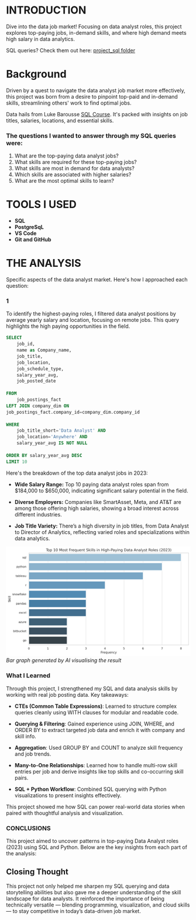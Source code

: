 # INTRODUCTION
Dive into the data job market! Focusing on data analyst roles, this project explores top-paying jobs, in-demand skills, and where high demand meets high salary in data analytics.

SQL queries? Check them out here: [project_sql folder](/project_sql/)

# Background
Driven by a quest to navigate the data analyst job market more effectively, this project was born from a desire to pinpoint top-paid and in-demand skills, streamlining others' work to find optimal jobs.

Data hails from Luke Barousse [SQL Course](https://lukebarousse.com/sql). It's packed with insights on job titles, salaries, locations, and essential skills.

### The questions I wanted to answer through my SQL queries were:

1. What are the top-paying data analyst jobs?
2. What skills are required for these top-paying jobs?
3. What skills are most in demand for data analysts?
4. Which skills are associated with higher salaries?
5. What are the most optimal skills to learn?

# TOOLS I USED
 - **SQL**
 - **PostgreSqL**
 - **VS Code**
 - **Git and GitHub**


# THE ANALYSIS
Specific aspects of the data analyst market. Here's how I approached each question:
### 1

To identify the highest-paying roles, I filtered data analyst positions by average yearly salary and location, focusing on remote jobs. This query highlights the high paying opportunities in the field.

```sql
SELECT
    job_id,
    name as Company_name,
    job_title,
    job_location,
    job_schedule_type,
    salary_year_avg,
    job_posted_date
    
FROM 
    job_postings_fact
LEFT JOIN company_dim ON
job_postings_fact.company_id=company_dim.company_id

WHERE
    job_title_short='Data Analyst' AND
    job_location='Anywhere' AND
    salary_year_avg IS NOT NULL
    
ORDER BY salary_year_avg DESC
LIMIT 10
```
Here's the breakdown of the top data analyst jobs in 2023:

- **Wide Salary Range:** Top 10 paying data analyst roles span from $184,000 to $650,000, indicating significant salary potential in the field.

- **Diverse Employers:** Companies like SmartAsset, Meta, and AT&T are among those offering high salaries, showing a broad interest across different industries.

- **Job Title Variety:** There’s a high diversity in job titles, from Data Analyst to Director of Analytics, reflecting varied roles and specializations within data analytics.

![Top Paying Roles](Assests\top_skills.png)
*Bar graph generated by AI visualising the result*

### What I Learned
Through this project, I strengthened my SQL and data analysis skills by working with real job posting data. Key takeaways:

- **CTEs (Common Table Expressions)**: Learned to structure complex queries cleanly using WITH clauses for modular and readable code.

- **Querying & Filtering**: Gained experience using JOIN, WHERE, and ORDER BY to extract targeted job data and enrich it with company and skill info.

- **Aggregation**: Used GROUP BY and COUNT to analyze skill frequency and job trends.

- **Many-to-One Relationships**: Learned how to handle multi-row skill entries per job and derive insights like top skills and co-occurring skill pairs.

- **SQL + Python Workflow**: Combined SQL querying with Python visualizations to present insights effectively.

This project showed me how SQL can power real-world data stories when paired with thoughtful analysis and visualization.


### CONCLUSIONS   
This project aimed to uncover patterns in top-paying Data Analyst roles (2023) using SQL and Python. Below are the key insights from each part of the analysis:

## Closing Thought
This project not only helped me sharpen my SQL querying and data storytelling abilities but also gave me a deeper understanding of the skill landscape for data analysts. It reinforced the importance of being technically versatile — blending programming, visualization, and cloud skills — to stay competitive in today’s data-driven job market.